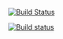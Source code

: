 [![Build Status](https://travis-ci.org/bggd/mrb-with-cpp.svg?branch=master)](https://travis-ci.org/bggd/mrb-with-cpp)

[![Build status](https://ci.appveyor.com/api/projects/status/w2kupdle0ljmpwj9?svg=true)](https://ci.appveyor.com/project/bggd/mrb-with-cpp)

